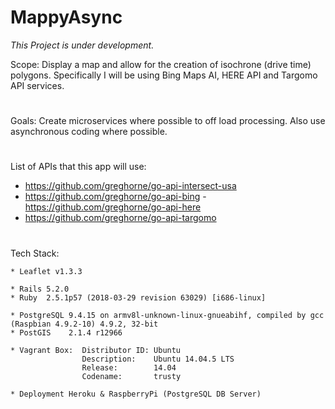 # MappyAsync

*This Project is under development.*

Scope:  Display a map and allow for the creation of isochrone (drive time) polygons.  Specifically I will be using Bing Maps AI, HERE API and Targomo API services.
#
Goals:  Create microservices where possible to off load processing.  Also use asynchronous coding where possible.
#
List of APIs that this app will use:
- https://github.com/greghorne/go-api-intersect-usa
- https://github.com/greghorne/go-api-bing
-https://github.com/greghorne/go-api-here
- https://github.com/greghorne/go-api-targomo

#


Tech Stack:

	* Leaflet v1.3.3

    * Rails 5.2.0
    * Ruby  2.5.1p57 (2018-03-29 revision 63029) [i686-linux]

    * PostgreSQL 9.4.15 on armv8l-unknown-linux-gnueabihf, compiled by gcc (Raspbian 4.9.2-10) 4.9.2, 32-bit
    * PostGIS    2.1.4 r12966

    * Vagrant Box:  Distributor ID: Ubuntu
                    Description:	Ubuntu 14.04.5 LTS
                    Release:        14.04
                    Codename:       trusty

    * Deployment Heroku & RaspberryPi (PostgreSQL DB Server)

